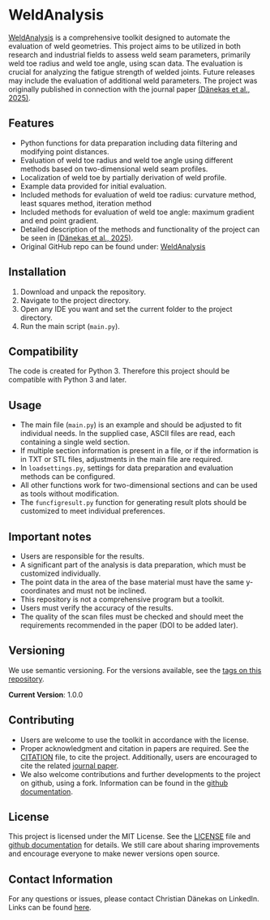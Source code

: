 
# WeldAnalysis

[WeldAnalysis](https://github.com/cdaenekas/WeldAnalysis) is a comprehensive toolkit designed to automate the evaluation of weld geometries. This project aims to be utilized in both research and industrial fields to assess weld seam parameters, primarily weld toe radius and weld toe angle, using scan data. The evaluation is crucial for analyzing the fatigue strength of welded joints. Future releases may include the evaluation of additional weld parameters. The project was originally published in connection with the journal paper [(Dänekas et al., 2025)](https://www.sciencedirect.com/science/article/pii/S0143974X2400662X).

## Features

- Python functions for data preparation including data filtering and modifying point distances.
- Evaluation of weld toe radius and weld toe angle using different methods based on two-dimensional weld seam profiles.
- Localization of weld toe by partially derivation of weld profile.
- Example data provided for initial evaluation.
- Included methods for evaluation of weld toe radius: curvature method, least squares method, iteration method
- Included methods for evaluation of weld toe angle: maximum gradient and end point gradient.
- Detailed description of the methods and functionality of the project can be seen in [(Dänekas et al., 2025)](https://www.sciencedirect.com/science/article/pii/S0143974X2400662X).
- Original GitHub repo can be found under: [WeldAnalysis](https://github.com/cdaenekas/WeldAnalysis)

## Installation

1. Download and unpack the repository.
2. Navigate to the project directory.
3. Open any IDE you want and set the current folder to the project directory.
4. Run the main script (`main.py`).

## Compatibility

The code is created for Python 3. Therefore this project should be compatible with Python 3 and later.

## Usage

- The main file (`main.py`) is an example and should be adjusted to fit individual needs. In the supplied case, ASCII files are read, each containing a single weld section.
- If multiple section information is present in a file, or if the information is in TXT or STL files, adjustments in the main file are required.
- In `loadsettings.py`, settings for data preparation and evaluation methods can be configured.
- All other functions work for two-dimensional sections and can be used as tools without modification.
- The `funcfigresult.py` function for generating result plots should be customized to meet individual preferences.

## Important notes

- Users are responsible for the results.
- A significant part of the analysis is data preparation, which must be customized individually.
- The point data in the area of the base material must have the same y-coordinates and must not be inclined.
- This repository is not a comprehensive program but a toolkit.
- Users must verify the accuracy of the results.
- The quality of the scan files must be checked and should meet the requirements recommended in the paper (DOI to be added later).

## Versioning

We use semantic versioning. For the versions available, see the [tags on this repository](https://github.com/SchluppIng/Weld_Toe_Determination/tags).

**Current Version**: 1.0.0

## Contributing

- Users are welcome to use the toolkit in accordance with the license.
- Proper acknowledgment and citation in papers are required. See the [CITATION](CITATION.cff) file, to cite the project. Additionally, users are encouraged to cite the related [journal paper](https://www.sciencedirect.com/science/article/pii/S0143974X2400662X).
- We also welcome contributions and further developments to the project on github, using a fork. Information can be found in the [github documentation](https://docs.github.com/de/pull-requests).

## License

This project is licensed under the MIT License. See the [LICENSE](LICENSE.lic) file and [github documentation](https://choosealicense.com/licenses/mit/) for details.
We still care about sharing improvements and encourage everyone to make newer versions open source.

## Contact Information

For any questions or issues, please contact Christian Dänekas on LinkedIn. Links can be found [here](https://github.com/cdaenekas).

